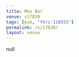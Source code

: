 ```yaml
---
title: Moo Bar
venue: v17838
tags: [pub, "fhrs:118555"]
permalink: /v/17838/
layout: venue
---
```

null